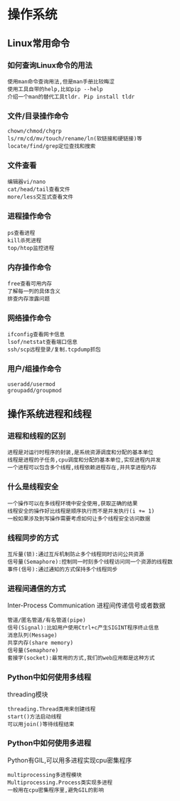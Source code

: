 # 操作系统

## Linux常用命令

### 如何查询Linux命令的用法

    使用man命令查询用法,但是man手册比较晦涩
    使用工具自带的help,比如pip --help
    介绍一个man的替代工具tldr. Pip install tldr

### 文件/目录操作命令

    chown/chmod/chgrp
    ls/rm/cd/mv/touch/rename/ln(软链接和硬链接)等
    locate/find/grep定位查找和搜索

### 文件查看

    编辑器vi/nano
    cat/head/tail查看文件
    more/less交互式查看文件

### 进程操作命令

    ps查看进程
    kill杀死进程
    top/htop监控进程

### 内存操作命令

    free查看可用内存
    了解每一列的具体含义
    排查内存泄露问题

### 网络操作命令

    ifconfig查看网卡信息
    lsof/netstat查看端口信息
    ssh/scp远程登录/复制.tcpdump抓包

### 用户/组操作命令

    useradd/usermod
    groupadd/groupmod

## 操作系统进程和线程

### 进程和线程的区别

    进程是对运行时程序的封装,是系统资源调度和分配的基本单位
    线程是进程的子任务,cpu调度和分配的基本单位,实现进程内并发
    一个进程可以包含多个线程,线程依赖进程存在,并共享进程内存

### 什么是线程安全

    一个操作可以在多线程环境中安全使用,获取正确的结果
    线程安全的操作好比线程是顺序执行而不是并发执行(i += 1)
    一般如果涉及到写操作需要考虑如何让多个线程安全访问数据

### 线程同步的方式

    互斥量(锁):通过互斥机制防止多个线程同时访问公共资源
    信号量(Semaphore):控制同一时刻多个线程访问同一个资源的线程数
    事件(信号):通过通知的方式保持多个线程同步

### 进程间通信的方式

Inter-Process Communication 进程间传递信号或者数据

    管道/匿名管道/有名管道(pipe)
    信号(Signal):比如用户使用Ctrl+c产生SIGINT程序终止信息
    消息队列(Message)
    共享内存(share memory)
    信号量(Semaphore)
    套接字(socket):最常用的方式,我们的web应用都是这种方式

### Python中如何使用多线程

threading模块

    threading.Thread类用来创建线程
    start()方法启动线程
    可以用join()等待线程结束

### Python中如何使用多进程

Python有GIL,可以用多进程实现cpu密集程序

    multiprocessing多进程模块
    Multiprocessing.Process类实现多进程
    一般用在cpu密集程序里,避免GIL的影响

